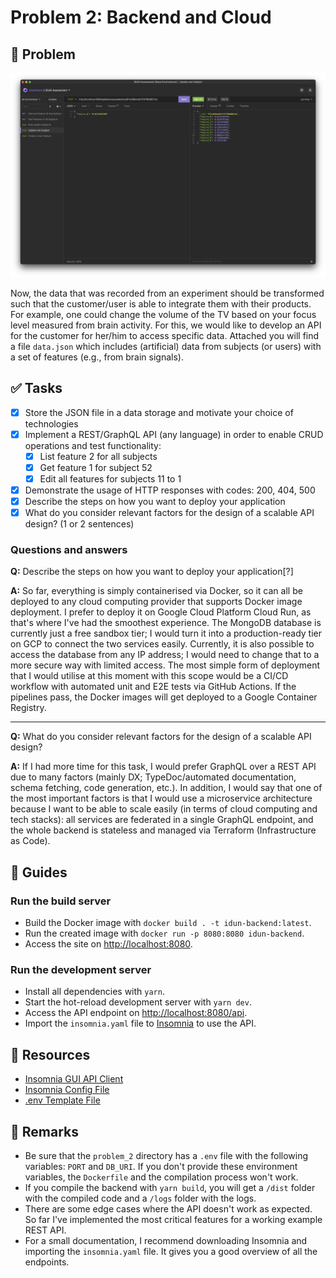 # Problem 2: Backend and Cloud

## 🎯 Problem

![Screenshot of the Insomnia API client](./img/insomnia.png)

Now, the data that was recorded from an experiment should be transformed such that the customer/user is able to integrate them with their products. For example, one could change the volume of the TV based on your focus level measured from brain activity. For this, we would like to develop an API for the customer for her/him to access specific data. Attached you will find a file `data.json` which includes (artificial) data from subjects (or users) with a set of features (e.g., from brain signals).

## ✅ Tasks

- [x] Store the JSON file in a data storage and motivate your choice of technologies
- [x] Implement a REST/GraphQL API (any language) in order to enable CRUD operations and test functionality:
  - [x] List feature 2 for all subjects
  - [x] Get feature 1 for subject 52
  - [x] Edit all features for subjects 11 to 1
- [x] Demonstrate the usage of HTTP responses with codes: 200, 404, 500
- [x] Describe the steps on how you want to deploy your application
- [x] What do you consider relevant factors for the design of a scalable API design? (1 or 2 sentences)

### Questions and answers

**Q:** Describe the steps on how you want to deploy your application[?]

**A:** So far, everything is simply containerised via Docker, so it can all be deployed to any cloud computing provider that supports Docker image deployment. I prefer to deploy it on Google Cloud Platform Cloud Run, as that's where I've had the smoothest experience. The MongoDB database is currently just a free sandbox tier; I would turn it into a production-ready tier on GCP to connect the two services easily. Currently, it is also possible to access the database from any IP address; I would need to change that to a more secure way with limited access. The most simple form of deployment that I would utilise at this moment with this scope would be a CI/CD workflow with automated unit and E2E tests via GitHub Actions. If the pipelines pass, the Docker images will get deployed to a Google Container Registry.

---

**Q:** What do you consider relevant factors for the design of a scalable API design?

**A:** If I had more time for this task, I would prefer GraphQL over a REST API due to many factors (mainly DX; TypeDoc/automated documentation, schema fetching, code generation, etc.). In addition, I would say that one of the most important factors is that I would use a microservice architecture because I want to be able to scale easily (in terms of cloud computing and tech stacks): all services are federated in a single GraphQL endpoint, and the whole backend is stateless and managed via Terraform (Infrastructure as Code).

## 🚀 Guides

### Run the build server

- Build the Docker image with `docker build . -t idun-backend:latest`.
- Run the created image with `docker run -p 8080:8080 idun-backend`.
- Access the site on <http://localhost:8080>.

### Run the development server

- Install all dependencies with `yarn`.
- Start the hot-reload development server with `yarn dev`.
- Access the API endpoint on <http://localhost:8080/api>.
- Import the `insomnia.yaml` file to [Insomnia](https://insomnia.rest) to use the API.

## 🔗 Resources

- [Insomnia GUI API Client](https://insomnia.rest)
- [Insomnia Config File](insomnia.yaml)
- [.env Template File](.env.template)

## 🧩 Remarks

- Be sure that the `problem_2` directory has a `.env` file with the following variables: `PORT` and `DB_URI`. If you don't provide these environment variables, the `Dockerfile` and the compilation process won't work.
- If you compile the backend with `yarn build`, you will get a `/dist` folder with the compiled code and a `/logs` folder with the logs.
- There are some edge cases where the API doesn't work as expected. So far I've implemented the most critical features for a working example REST API.
- For a small documentation, I recommend downloading Insomnia and importing the `insomnia.yaml` file. It gives you a good overview of all the endpoints.
